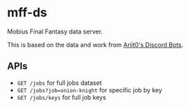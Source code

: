 # mff-ds

Mobius Final Fantasy data server.

This is based on the data and work from [Ariit0's Discord Bots](https://github.com/Ariit0/discordbot-docker-application).

## APIs

- `GET /jobs` for full jobs dataset
- `GET /jobs?job=onion-knight` for specific job by key
- `GET /jobs/keys` for full job keys
